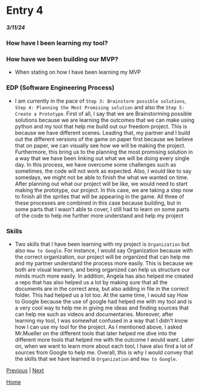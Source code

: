 # Entry 4
##### 3/11/24

### How have I been learning my tool?

### How have we been building our MVP?
 * When stating on how I have been learning my MVP 

### EDP (Software Engineering Process)
 * I am currently in the pace of `Step 3: Brainstorm possible solutions`, `Step 4: Planning the Most Promising solution` and also the `Step 5: Create a Prototype`. First of all, I say that we are Brainstorming possible solutions because we are learning the outcomes that we can make using python and my tool that help me build out our freedom project. This is because we have different scenes. Leading that, my partner and I build out the different versions of the game on paper first because we believe that on paper, we can visually see how we will be making the project. Furthermore, this bring us to the planning the most promising solution in a way that we have been linking out what we will be doing every single day. In this process, we have overcome some challenges such as sometimes, the code will not work as expected. Also, I would like to say somedays, we might not be able to finish the what we wanted on time. After planning out what our project will be like, we would need to start making the prototype, our project. In this case, we are taking a step now to finish all the sprites that will be appearing in the game. All three of these processes are combined in this case because building, but in some parts that I wasn't able to cover, I still had to learn on some parts of the code to help me further more understand and help my project

### Skills
 * Two skills that I have been learning with my project is `Organization` but also `How to Google`. For instance, I would say Organization because with the correct organization, our project will be organized that can help me and my partner understand the process more easily. This is because we both are visual learners, and being organized can help us structure our minds much more easily. In addition, Angela has also helped me created a repo that has also helped us a lot by making sure that all the documents are in the correct area, but also adding in file in the correct folder. This had helped us a lot too. At the same time, I would say How to Google because the use of google had helped me with my tool and is a very cool way to help me in giving me ideas and finding sources that can help me such as videos and documentaries. Moreover, after learning my tool, I was somewhat confused in a way that I didn't know how I can use my tool for the project. As I mentioned above, I asked Mr.Mueller on the different tools that later helped me dive into the different more tools that helped me with the outcome I would want. Later on, when we want to learn more about each tool, I have also find a lot of sources from Google to help me. Overall, this is why I would convey that the skills that we have learned is `Organization` and `How to Google`.

[Previous](entry03.md) | [Next](entry05.md)

[Home](../README.md)